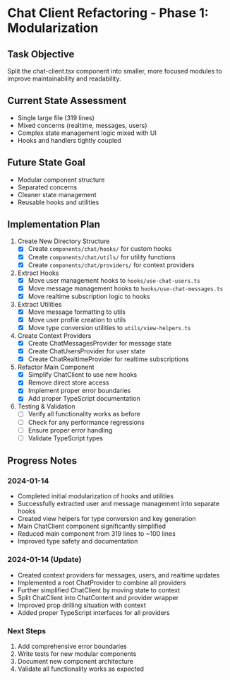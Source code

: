 # Chat Client Refactoring - Phase 1: Modularization

## Task Objective
Split the chat-client.tsx component into smaller, more focused modules to improve maintainability and readability.

## Current State Assessment
- Single large file (319 lines)
- Mixed concerns (realtime, messages, users)
- Complex state management logic mixed with UI
- Hooks and handlers tightly coupled

## Future State Goal
- Modular component structure
- Separated concerns
- Cleaner state management
- Reusable hooks and utilities

## Implementation Plan

1. Create New Directory Structure
   - [x] Create `components/chat/hooks/` for custom hooks
   - [x] Create `components/chat/utils/` for utility functions
   - [x] Create `components/chat/providers/` for context providers

2. Extract Hooks
   - [x] Move user management hooks to `hooks/use-chat-users.ts`
   - [x] Move message management hooks to `hooks/use-chat-messages.ts`
   - [x] Move realtime subscription logic to hooks

3. Extract Utilities
   - [x] Move message formatting to utils
   - [x] Move user profile creation to utils
   - [x] Move type conversion utilities to `utils/view-helpers.ts`

4. Create Context Providers
   - [x] Create ChatMessagesProvider for message state
   - [x] Create ChatUsersProvider for user state
   - [x] Create ChatRealtimeProvider for realtime subscriptions

5. Refactor Main Component
   - [x] Simplify ChatClient to use new hooks
   - [x] Remove direct store access
   - [x] Implement proper error boundaries
   - [x] Add proper TypeScript documentation

6. Testing & Validation
   - [ ] Verify all functionality works as before
   - [ ] Check for any performance regressions
   - [ ] Ensure proper error handling
   - [ ] Validate TypeScript types

## Progress Notes

### 2024-01-14
- Completed initial modularization of hooks and utilities
- Successfully extracted user and message management into separate hooks
- Created view helpers for type conversion and key generation
- Main ChatClient component significantly simplified
- Reduced main component from 319 lines to ~100 lines
- Improved type safety and documentation

### 2024-01-14 (Update)
- Created context providers for messages, users, and realtime updates
- Implemented a root ChatProvider to combine all providers
- Further simplified ChatClient by moving state to context
- Split ChatClient into ChatContent and provider wrapper
- Improved prop drilling situation with context
- Added proper TypeScript interfaces for all providers

### Next Steps
1. Add comprehensive error boundaries
2. Write tests for new modular components
3. Document new component architecture
4. Validate all functionality works as expected 
